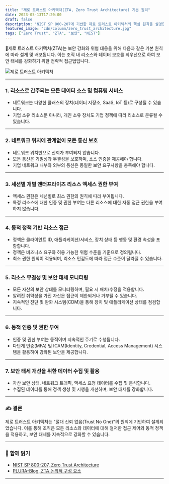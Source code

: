 ```yaml
---
title: "제로 트러스트 아키텍처(ZTA, Zero Trust Architecture) 기본 원리"
date: 2023-05-13T17:20:00
draft: false
description: "NIST SP 800-207에 기반한 제로 트러스트 아키텍처의 핵심 원칙을 설명합니다."
featured_image: "cdn/column/zero_trust_architecture.jpg"
tags: ["Zero Trust", "ZTA", "보안", "NIST"]
---
```


🔐제로 트러스트 아키텍처(ZTA)는 보안 강화와 위협 대응을 위해 다음과 같은 기본 원칙에 따라 설계 및 배포됩니다. 이는 조직 내 리소스와 데이터 보호를 최우선으로 하여 보안 태세를 강화하기 위한 전략적 접근법입니다.

<!--more-->

![제로 트러스트 아키텍처](https://blog.plura.io/cdn/column/zero_trust_architecture.jpg)

---

### 1. **리소스로 간주되는 모든 데이터 소스 및 컴퓨팅 서비스**

- 네트워크는 다양한 클래스의 장치(데이터 저장소, SaaS, IoT 등)로 구성될 수 있습니다.
- 기업 소유 리소스뿐 아니라, 개인 소유 장치도 기업 정책에 따라 리소스로 분류될 수 있습니다.

---

### 2. **네트워크 위치에 관계없이 모든 통신 보호**

- 네트워크 위치만으로 신뢰가 부여되지 않습니다.
- 모든 통신은 기밀성과 무결성을 보호하며, 소스 인증을 제공해야 합니다.
- 기업 네트워크 내부와 외부의 통신은 동일한 보안 요구사항을 충족해야 합니다.

---

### 3. **세션별 개별 엔터프라이즈 리소스 액세스 권한 부여**

- 액세스 권한은 세션별로 최소 권한의 원칙에 따라 부여됩니다.
- 특정 리소스에 대한 인증 및 권한 부여는 다른 리소스에 대한 자동 접근 권한을 부여하지 않습니다.

---

### 4. **동적 정책 기반 리소스 접근**

- 정책은 클라이언트 ID, 애플리케이션/서비스, 장치 상태 등 행동 및 환경 속성을 포함합니다.
- 정책은 비즈니스 요구와 허용 가능한 위험 수준을 기준으로 정의됩니다.
- 최소 권한 원칙이 적용되며, 리소스 민감도에 따라 접근 수준이 달라질 수 있습니다.

---

### 5. **리소스 무결성 및 보안 태세 모니터링**

- 모든 자산의 보안 상태를 모니터링하며, 필요 시 패치/수정을 적용합니다.
- 알려진 취약성을 가진 자산은 접근이 제한되거나 거부될 수 있습니다.
- 지속적인 진단 및 완화 시스템(CDM)을 통해 장치 및 애플리케이션 상태를 점검합니다.

---

### 6. **동적 인증 및 권한 부여**

- 인증 및 권한 부여는 동적이며 지속적인 주기로 수행됩니다.
- 다단계 인증(MFA) 및 ICAM(Identity, Credential, Access Management) 시스템을 활용하여 강화된 보안을 제공합니다.

---

### 7. **보안 태세 개선을 위한 데이터 수집 및 활용**

- 자산 보안 상태, 네트워크 트래픽, 액세스 요청 데이터를 수집 및 분석합니다.
- 수집된 데이터를 통해 정책 생성 및 시행을 개선하며, 보안 태세를 강화합니다.

---

### ✍️ 결론

제로 트러스트 아키텍처는 "절대 신뢰 없음(Trust No One)"의 원칙에 기반하여 설계되었습니다. 이를 통해 조직은 모든 리소스와 데이터에 대해 철저한 접근 제어와 동적 정책을 적용하고, 보안 태세를 지속적으로 강화할 수 있습니다. 

---

### 📖 **함께 읽기**
- [NIST SP 800-207, Zero Trust Architecture](https://csrc.nist.gov/publications/detail/sp/800-207/final)
- [PLURA-Blog, ZTA 논리적 구성 요소](https://blog.plura.io/ko/column/logical_components_of_zta/)

---

